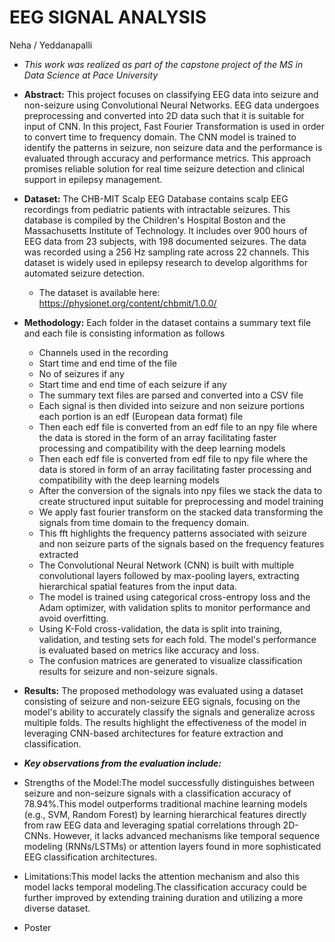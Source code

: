# EEG SIGNAL ANALYSIS

Neha / Yeddanapalli


* *This work was realized as part of the capstone project of the MS in Data Science at Pace University*
* **Abstract:** This project focuses on classifying EEG data into seizure and non-seizure using Convolutional Neural Networks. EEG data undergoes preprocessing and converted into 2D data such that it is suitable for input of CNN. In this project, Fast Fourier Transformation is used in order to convert time to frequency domain. The CNN model is trained to identify the patterns in seizure, non seizure data and the performance is evaluated through accuracy and performance metrics. This approach promises reliable solution for real time seizure detection and clinical support in epilepsy management.
* **Dataset:** The CHB-MIT Scalp EEG Database contains scalp EEG recordings from pediatric patients with intractable seizures. This database is compiled by the Children's Hospital Boston and the Massachusetts Institute of Technology.  It includes over 900 hours of EEG data from 23 subjects, with 198 documented seizures. The data was recorded using a 256 Hz sampling rate across 22 channels. This dataset is widely used in epilepsy research to develop algorithms for automated seizure detection.
  * The dataset is available here: https://physionet.org/content/chbmit/1.0.0/
* **Methodology:** Each folder in  the dataset contains a summary text file and each file is consisting information as follows 
    * Channels used in the recording
    * Start time and end time of the file 
    * No of seizures if any 
    * Start time and end time of each seizure if any 
    * The summary text files are parsed and converted into a CSV file 
    * Each signal is then divided into seizure and non seizure portions each portion is an edf    (European data format) file 
    * Then each edf file is converted from an edf file to an npy file where the data is stored in the form of an array facilitating faster processing and compatibility with the deep learning models
    * Then each edf file is converted from edf file to npy file where the data is stored in form of an array facilitating faster processing and compatibility with the deep learning models
    * After the conversion of the signals into npy files we stack the data to create structured input suitable for preprocessing and model training
    * We apply fast fourier transform on the stacked data transforming the signals from time domain to the frequency domain.
    * This fft highlights the frequency patterns associated with seizure and non seizure parts of the signals based on the frequency features extracted
    * The Convolutional Neural Network (CNN) is built with multiple convolutional layers followed by max-pooling layers, extracting hierarchical spatial features from the input data.
    * The model is trained using categorical cross-entropy loss and the Adam optimizer, with validation splits to monitor performance and avoid overfitting.
    * Using K-Fold cross-validation, the data is split into training, validation, and testing sets for each fold. The model's performance is evaluated based on metrics like accuracy and loss.
    * The confusion matrices are generated to visualize classification results for seizure and non-seizure signals.
      
* **Results:** The proposed methodology was evaluated using a dataset consisting of seizure and non-seizure EEG signals, focusing on the model's ability to accurately classify the signals and generalize across multiple folds. The results highlight the effectiveness of the model in leveraging CNN-based architectures for feature extraction and classification.
*  ***Key observations from the evaluation include:***
* Strengths of the Model:The model successfully distinguishes between seizure and non-seizure signals with a classification accuracy of 78.94%.This model outperforms traditional machine learning models (e.g., SVM, Random Forest) by learning hierarchical features directly from raw EEG data and leveraging spatial correlations through 2D-CNNs. However, it lacks advanced mechanisms like temporal sequence modeling (RNNs/LSTMs) or attention layers found in more sophisticated EEG classification architectures.
* Limitations:This model lacks the attention mechanism and also this model lacks temporal modeling.The classification accuracy could be further improved by extending training duration and utilizing a more diverse dataset.


* Poster 
